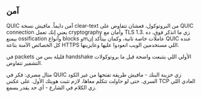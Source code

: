 ## آمن

QUIC آمن دايماً. مافيش نسخة clear-text من البروتوكول، فعشان تتفاوض على QUIC connection يعني إنك تعمل cryptography وأمان مع TLS 1.3. زي ما اتذكر فوق، ده بيمنع ossification وأنواع blocks وmعاملات خاصة تانية، وكمان بيتأكد إن QUIC عنده كل الخصائص الآمنة بتاعة HTTPS اللي مستخدمين الويب اتعودوا عليها وعايزينها.

في packets قليلة بس من handshake الأولي اللي بتتبعت واضحة قبل ما بروتوكولات التشفير تتفاوض.

مثال مصري: فكر في QUIC زي خزينة البنك - مافيش طريقة تفتحها من غير الكود السري. حتى لو حاولت تتكلم معاها، لازم تثبت هويتك الأول. على عكس TCP العادي اللي زي الكلام في الشارع - أي حد يقدر يسمع.